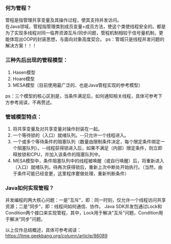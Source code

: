### 何为管程？
管程是指管理共享变量及其操作过程，使其支持并发访问。  
在Java领域，管程指管理类到成员变量+成员方法，使这个类使线程安全的。都是为了实现多线程对同一临界资源互斥/同步问题，管程机制相较于信号量机制，更能体现出OOP的封装思想，与面向对象高度契合。
ps：管城只是线程并发问题的解决方案！！！

### 三种先后出现的管程模型：  
1. Hasen模型 
2. Hoare模型 
3. MESA模型（目前使用最广泛的、也是Java管程实现的参考模型）  

ps：三个模型的核心区别是，当条件满足后，如何通知相关线程，具体可参考下方参考阅读，不再赘述。  

### 管城模型特点：  
1. 将共享变量及对共享变量对操作封装在一起。  
2. 一个等待锁的（入口）就绪队列。--只允许一个线程进入。
3. 一个或多个等待条件的阻塞队列（数量由限制条件决定，每个限定条件绑定一个阻塞队列）。--线程获得锁进入后，如果不满足（内部）限定条件，则立即释放锁和CPU，并加入该条件的阻塞队列中。  
4. MESA模型中，条件阻塞队列中的线程被唤醒（或自行唤醒）后，将重新进入（入口）就绪队列。待再次获得锁后，重新上次中断处开始执行。（当然，由于条件可能已经变更，这里程序要做处理，重新判断条件）


### Java如何实现管程？
并发编程的两大核心问题：一是"互斥"，即：同一时刻，仅允许一个线程访问共享资源；二是"同步"，即：线程间如何通信、协作。
Java SDK并发包通过Lock和Condition两个接口来实现管程，其中，Lock用于解决"互斥"问题，Condition用于解决"同步"问题。




以上仅作总结概述，具体可参考阅读：https://time.geekbang.org/column/article/86089